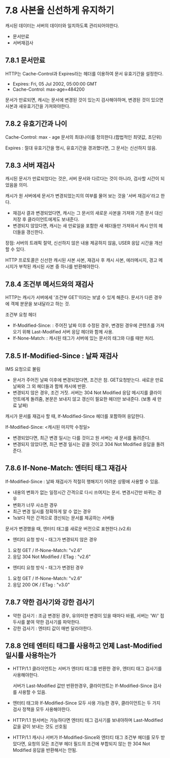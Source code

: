 # 7.8 사본을 신선하게 유지하기
캐시된 데이터는 서버의 데이터와 일치하도록 관리되어야한다.
- 문서만료
- 서버재검사

## 7.8.1 문서만료
HTTP는 Cache-Control과 Expires라는 헤더를 이용하여 문서 유효기간을 설정한다.


- Expires: Fri, 05 Jul 2002, 05:00:00 GMT
- Cache-Control: max-age=484200


문서가 만료되면, 캐시는 문서에 변경된 것이 있는지 검사해야하며, 변경된 것이 있으면 사본과 새유효기간을 가져와야한다.

## 7.8.2 유효기간과 나이
Cache-Control: max - age 문서의 최대나이를 정의한다.(합법적인 최댓값, 초단위)


Expires : 절대 유효기간을 명시, 유효기간을 경과했다면, 그 문서는 신선하지 않음.

## 7.8.3 서버 재검사
캐시된 문서가 만료되었다는 것은, 서버 문서와 다르다는 것이 아니라, 검사할 시간이 되었음을 의미. 


캐시가 원 서버에세 문서가 변경되었는지의 여부를 물어 보는 것을 '서버 재검사'라고 한다.



- 재검사 결과 변경되었다면, 캐시는 그 문서의 새로운 사본을 가져와 기존 문서 대신 저장 후 클라이언트에게도 보내준다.
- 변경되지 않았다면, 캐시는 새 만료일을 포함한 새 헤더들만 가져와서 캐시 안의 헤더들을 갱신한다.


장점: 서버의 트래픽 절약, 신선하지 않은 내용 제공하지 않음, USER 응답 시간을 개선할 수 있다.


HTTP 프로토콜은 신선한 캐시된 사본 사본, 재검사 후 캐시 사본, 에러메시지, 경고 메시지가 부착된 캐시된 사본 중 하나를 반환해야한다.

## 7.8.4 조건부 메서드와의 재검사
HTTP는 캐시가 서버에세 '조건부 GET'이라는 보낼 수 있게 해준다. 문서가 다른 경우에 객체 분문을 보내달라고 하는 것.


조건부 요청 헤더
- If-Modified-Since: <date> : 주어진 날짜 이후 수정된 경우, 변경된 경우에 콘텐츠를 가져오기 위해 Last-Modified 서버 응답 헤더와 함께 사용.
- If-None-Match: <tag> : 캐시된 태그가 서버에 있는 문서의 태그와 다를 때만 처리.

## 7.8.5 If-Modified-Since : 날짜 재검사
IMS 요청으로 불림
* 문서가 주어진 날짜 이후에 변경되었다면, 조건은 참. GET요청받는다. 새로운 만료 날짜와 그 외 헤더들과 함께 캐시에 반환.
* 변경되지 않은 경우, 조건 거짓. 서버는 304 Not Modified 응답 메시지를 클라이언트에게 돌려줌, 본문은 보내지 않고 갱신이 필요한 헤더만 보내준다. (보통 새 만료 날짜)


캐시가 문서를 재검사 할 때, If-Modified-Since 헤더를 포함하여 응답한다.


If-Modified-Since: <캐시된 마지막 수정일>
- 변경되었다면, 최근 변경 일시는 다를 것이고 원 서버는 새 문서를 돌려준다.
- 변경되지 않았다면, 최근 변경 일시는 같을 것이고 304 Not Modified 응답을 돌려준다.

## 7.8.6 If-None-Match: 엔터티 태그 재검사
If-Modified-Since : 날짜 재검사가 적절히 행해지기 어려운 상황에 사용할 수 있음.
- 내용의 변화가 없는 일정시간 간격으로 다시 쓰여지는 문서. 변경시간만 바뀌는 경우
- 변화가 너무 사소한 경우
- 최근 변경 일시를 정확하게 알 수 없는 경우
- 1s보다 작은 간격으로 갱신되는 문서를 제공하는 서버들

문서가 변경했을 때, 엔터티 태그를 새로운 버전으로 표현한다.(v2.6)
- 엔티티 요청 방식 - 태그가 변경되지 않은 경우
 1) 요청 GET / If-None-Match: "v2.6"
 2) 응답 304 Not Modified / ETag : "v2.6"
- 엔티티 요청 방식 - 태그가 변경된 경우
 1) 요청 GET / If-None-Match: "v2.6"
 2) 응답 200 OK / ETag : "v3.0"

## 7.8.7 약한 검사기와 강한 검사기
- 약한 검사기 : 조금 변경된 경우, 유의미한 변경이 있을 때마다 바뀜, 서버는 'W/' 접두사를 붙여 약한 검사기를 파악한다.
- 강한 검사기 : 엔터티 값이 매번 달라야한다.

## 7.8.8 언테 엔터티 태그를 사용하고 언제 Last-Modified 일시를 사용하는가
- HTTP/1.1 클라이언트는 서버가 엔터티 태그를 반환한 경우, 엔터티 태그 검사기를 사용해야한다.


  서버가 Last-Modified 값만 반환한경우, 클라이언트는 If-Modified-Since 검사를 사용할 수 있음.
- 엔터티 태그와 If-Modified-Since 모두 사용 가능한 경우, 클라이언트는 두 가지 검사 정책을 모두 사용해야한다. 
- HTTP/1.1 원서버는 가능하다면 엔터티 태그 검사기를 보내야하며 Last-Modified 값을 같이 보내는 것도 선호됨
- HTTP/1.1 캐시나 서버가 If-Modified-Since와 엔터티 태그 조건부 헤더를 모두 받았다면, 요청의 모든 조건부 헤더 필드의 조건에 부합되지 않는 한 304 Not Modified 응답을 반환해서는 안됨.





